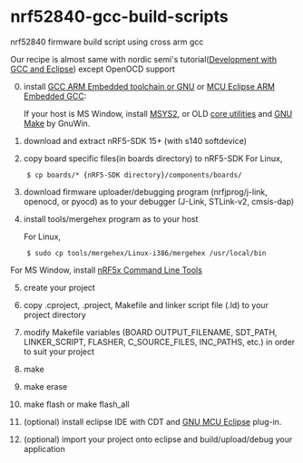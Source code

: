 # nrf52840-gcc-build-scripts
nrf52840 firmware build script using cross arm gcc

Our recipe is almost same with nordic semi's tutorial([Development with GCC and Eclipse](https://devzone.nordicsemi.com/tutorials/7/)) except OpenOCD support

0. install [GCC ARM Embedded toolchain or GNU](https://launchpad.net/gcc-arm-embedded) or [MCU Eclipse ARM Embedded GCC](https://github.com/gnu-mcu-eclipse/arm-none-eabi-gcc/releases):

   If your host is MS Window, install [MSYS2](http://www.msys2.org/), or OLD [core utilities](http://gnuwin32.sourceforge.net/packages/coreutils.htm) and [GNU Make](http://gnuwin32.sourceforge.net/packages/make.htm) by GnuWin.

1. download and extract nRF5-SDK 15+ (with s140 softdevice)

2. copy board specific files(in boards directory) to nRF5-SDK
   For Linux,
```shell
    $ cp boards/* {nRF5-SDK directory}/components/boards/
```

3. download firmware uploader/debugging program (nrfjprog/j-link, openocd, or pyocd) as to your debugger (J-Link, STLink-v2, cmsis-dap)

4. install tools/mergehex program as to your host

   For Linux,
```shell
    $ sudo cp tools/mergehex/Linux-i386/mergehex /usr/local/bin
```
   For MS Window, install [nRF5x Command Line Tools](https://www.nordicsemi.com/Software-and-Tools/Development-Tools/nRF5-Command-Line-Tools)

5. create your project

6. copy .cproject, .project, Makefile and linker script file (.ld) to your project directory

7. modify Makefile variables (BOARD OUTPUT_FILENAME, SDT_PATH, LINKER_SCRIPT, FLASHER, C_SOURCE_FILES, INC_PATHS, etc.) in order to suit your project

8. make

9. make erase

10. make flash or make flash_all

11. (optional) install eclipse IDE with CDT and [GNU MCU Eclipse](https://gnu-mcu-eclipse.github.io) plug-in.

12. (optional) import your project onto eclipse and build/upload/debug your application
